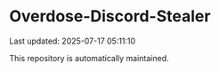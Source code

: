 # Overdose-Discord-Stealer

Last updated: 2025-07-17 05:11:10

This repository is automatically maintained.
